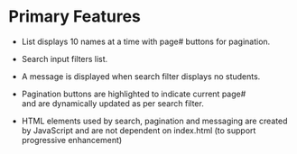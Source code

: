# Primary Features #

* List displays 10 names at a time with page# buttons for
pagination.

* Search input filters list.

* A message is displayed when search filter displays no students.

* Pagination buttons are highlighted to indicate current page#  
and are dynamically updated as per search filter.

* HTML elements used by search, pagination and messaging are
created by JavaScript and are not dependent on index.html (to support progressive enhancement)
